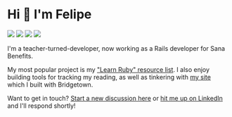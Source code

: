 # Hi 👋 I'm Felipe

<a href="https://fpsvogel.com/posts" alt="Felipe's blog"><img src="https://img.shields.io/badge/🐤%20My%20Blog-555?style=flat" /></a>
<a href="https://fpsvogel.com/about" alt="Felipe's resume"><img src="https://img.shields.io/badge/📄%20My%20Resume-888?style=flat" /></a>
<a href="https://www.linkedin.com/in/fpsvogel" alt="LinkedIn"><img src="https://img.shields.io/badge/LinkedIn-blue?style=flat&logo=linkedin" /></a>
<a href="https://twitter.com/fpsvogel" alt="Twitter"><img src="https://img.shields.io/badge/Twitter-1d9bf0?style=flat&logo=twitter&logoColor=white" /></a>

I'm a teacher-turned-developer, now working as a Rails developer for Sana Benefits.

My most popular project is my ["Learn Ruby" resource list](https://github.com/fpsvogel/learn-ruby). I also enjoy building tools for tracking my reading, as well as tinkering with [my site](https://fpsvogel.com) which I built with Bridgetown.

Want to get in touch? [Start a new discussion here](https://github.com/fpsvogel/fpsvogel/discussions) or [hit me up on LinkedIn](https://www.linkedin.com/in/fpsvogel) and I'll respond shortly!
